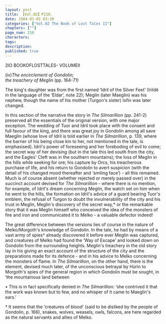 ```yaml
---
layout: post
title: 【Vol.02】P210.
date: 1984-01-01 03:30
categories: ["Vol.02 The Book of Lost Tales II"]
chapters: [""]
page_num: 210
characters: 
tags: 
description: 
published: true
---
```


<p style="text-indent: 0;">
2IO BOOKOFLOSTTALES- VOLUMEII
</p>

(iv)<I>The encirclement of Gondolin;<BR>the treachery of Meglin</I> (pp. 164-71)

The king's daughter was from the first named ‘Idril of the Silver Feet’ (Irildë in the language of the ‘Eldar’, note 22); Meglin (later Maeglin) was his nephew, though the name of his mother (Turgon's sister) Isfin was later changed.

In this section of the narrative the story in <I>The Silmarillion</I> (pp. 241-2) preserved all the essentials of the original version, with one major exception. The wedding of Tuor and Idril took place with the consent and full favour of the king, and there was great joy in Gondolin among all save Maeglin (whose love of Idril is told earlier in <I>The Silmarillion</I>, p. 139, where the barrier of his being close kin to her, not mentioned in the tale, is emphasised). Idril's power of foreseeing and her foreboding of evil to come; the secret way of her devising (but in the tale this led south from the city, and the Eagles' Cleft was in the southern mountains); the loss of Meglin in the hills while seeking for ore; his capture by Orcs, his treacherous purchase of life, and his return to Gondolin to avert suspicion (with the detail of his changed mood thereafter and ‘smiling face’) - all this remained. Much is of course absent (whether rejected or merely passed over) in the succinct account devised for <I>The Silmarillion -</I> where there is no mention, for example, of Idril's dream concerning Meglin, the watch set on him when he went to the hills, the formation on Idril's advice of a guard bearing Tuor's emblem, the refusal of Turgon to doubt the invulnerability of the city and his trust in Meglin, Meglin's discovery of the secret way,\* or the remarkable story that it was Meglin himself who conceived the idea of the monsters of fire and iron and communicated it to Melko - a valuable defector indeed!

The great difference between the versions lies of course in the nature of Melko/Morgoth's knowledge of Gondolin. In the tale, he had by means of a vast army of spies† already discovered it before ever Meglin was captured, and creatures of Melko had found the ‘Way of Escape’ and looked down on Gondolin from the surrounding heights. Meglin's treachery in the old story lay in his giving an exact account of the structure of the city and the preparations made for its defence - and in his advice to Melko concerning the monsters of flame. In <I>The Silmarillion</I>, on the other hand, there is the element, devised much later, of the unconscious betrayal by Húrin to Morgoth's spies of the general region in which Gondolin must be sought, in ‘the mountainous land between

• This is in fact specifically denied in <I>The Silmarillion:</I> ‘she contrived it that the work was known but to few, and no whisper of it came to Maeglin's ears.’

† It seems that the ‘creatures of blood’ (said to be disliked by the people of Gondolin, p. 166), snakes, wolves, weasels, owls, falcons, are here regarded as the natural servants and allies of Melko.

